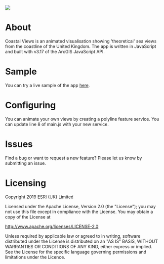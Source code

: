 <img src="https://github.com/maplabs/maplabs.github.io/blob/master/img/placeholder_coastal_350x150.png?raw=true">

# About

Coastal Views is an animated visualisation showing 'theoretical' sea views from the coastline of the United Kingdom. The app is written in JavaScript and built with v3.17 of the ArcGIS JavaScript API.


# Sample

You can try a live sample of the app [here](https://apps.esriuk.com/app/CoastalViews/2/wmt/view/49c7d86935944b2cbb616a35f3f29ed2/index.html).

# Configuring

You can animate your own views by creating a polyline feature service. You can update line 8 of main.js with your new service.

# Issues

Find a bug or want to request a new feature? Please let us know by submitting an issue.

# Licensing

Copyright 2019 ESRI (UK) Limited

Licensed under the Apache License, Version 2.0 (the "License"); you may not use this file except in compliance with the License. You may obtain a copy of the License at

http://www.apache.org/licenses/LICENSE-2.0

Unless required by applicable law or agreed to in writing, software distributed under the License is distributed on an "AS IS" BASIS, WITHOUT WARRANTIES OR CONDITIONS OF ANY KIND, either express or implied. See the License for the specific language governing permissions and limitations under the Licence.

